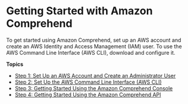 # Getting Started with Amazon Comprehend<a name="getting-started"></a>

To get started using Amazon Comprehend, set up an AWS account and create an AWS Identity and Access Management \(IAM\) user\. To use the AWS Command Line Interface \(AWS CLI\), download and configure it\. 

**Topics**
+ [Step 1: Set Up an AWS Account and Create an Administrator User](setting-up.md)
+ [Step 2: Set Up the AWS Command Line Interface \(AWS CLI\)](setup-awscli.md)
+ [Step 3: Getting Started Using the Amazon Comprehend Console](get-started-console.md)
+ [Step 4: Getting Started Using the Amazon Comprehend API](get-started-api.md)